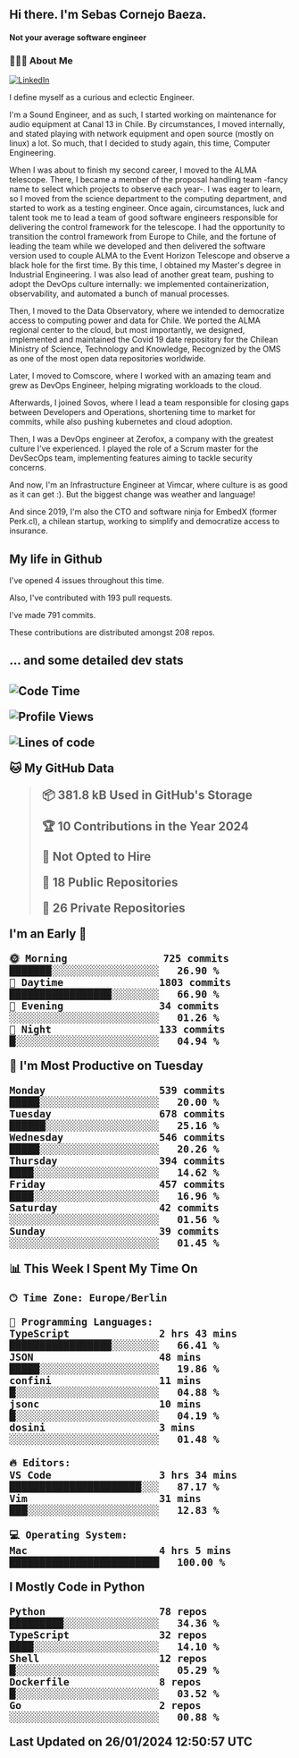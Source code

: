 <h2> Hi there.  I'm Sebas Cornejo Baeza.</h2>
<h4> Not your average software engineer</h4>
<h3> 👨🏻‍💻 About Me </h3>
<a href="http://linkedin.com/in/sebastian-cornejo-baeza/"><img alt="LinkedIn" src="https://img.shields.io/badge/Sebas%20Cornejo%20-informational?style=appveyor&logo=linkedin"></a>


I define myself as a curious and eclectic Engineer.

I'm a Sound Engineer, and as such, I started working on maintenance for audio equipment at Canal 13 in Chile.
By circumstances, I moved internally, and stated playing with network equipment and open source (mostly on linux) 
a lot. So much, that I decided to study again, this time, Computer Engineering.

When I was about to finish my second career, I moved to the ALMA telescope. There, I became a member of the proposal handling team
-fancy name to select which projects to observe each year-. 
I was eager to learn, so I moved from the science department to the computing department, and started to work as 
a testing engineer. Once again, circumstances, luck and talent took me to lead a team of good software engineers 
responsible for delivering the control framework for the telescope. I had the opportunity to transition the control framework from
Europe to Chile, and the fortune of leading the team while we developed and then delivered the software
version used to couple ALMA to the Event Horizon Telescope and observe a black hole for the first time.
By this time, I obtained my Master's degree in Industrial Engineering.
I was also lead of another great team, pushing to adopt the DevOps culture internally: we implemented containerization, observability, and automated a bunch of manual processes.

Then, I moved to the Data Observatory, where we intended to democratize access to computing power
and data for Chile. We ported the ALMA regional center to the cloud, but most importantly, we designed, implemented
and maintained the Covid 19 date repository for the Chilean Ministry of Science, Technology and Knowledge, Recognized by the OMS as one of the most open
data repositories worldwide.

Later, I moved to Comscore, where I worked with an amazing team and grew as DevOps Engineer, helping migrating workloads to the cloud.

Afterwards, I joined Sovos, where I lead a team responsible for closing gaps between Developers and Operations, shortening time to market for commits, while
also pushing kubernetes and cloud adoption.

Then, I was a DevOps engineer at Zerofox, a company with the greatest culture I've experienced. I played the role of a Scrum master for the DevSecOps team,
implementing features aiming to tackle security concerns.

And now, I'm an Infrastructure Engineer at Vimcar, where culture is as good as it can get :). But the biggest change was weather and language!
 
And since 2019, I'm also the CTO and software ninja for EmbedX (former Perk.cl), a chilean startup, working to simplify and democratize access to insurance.

<h2> My life in Github </h2>

I've opened 4 issues throughout this time.

Also, I've contributed with 193 pull requests.

I've made 791 commits.

These contributions are distributed amongst 208 repos.

<h2>... and some detailed dev stats<h2>

<!--START_SECTION:waka-->
![Code Time](http://img.shields.io/badge/Code%20Time-645%20hrs%201%20min-blue)

![Profile Views](http://img.shields.io/badge/Profile%20Views-74-blue)

![Lines of code](https://img.shields.io/badge/From%20Hello%20World%20I%27ve%20Written-1.2%20million%20lines%20of%20code-blue)

**🐱 My GitHub Data** 

> 📦 381.8 kB Used in GitHub's Storage 
 > 
> 🏆 10 Contributions in the Year 2024
 > 
> 🚫 Not Opted to Hire
 > 
> 📜 18 Public Repositories 
 > 
> 🔑 26 Private Repositories 
 > 
**I'm an Early 🐤** 

```text
🌞 Morning                725 commits         ███████░░░░░░░░░░░░░░░░░░   26.90 % 
🌆 Daytime                1803 commits        █████████████████░░░░░░░░   66.90 % 
🌃 Evening                34 commits          ░░░░░░░░░░░░░░░░░░░░░░░░░   01.26 % 
🌙 Night                  133 commits         █░░░░░░░░░░░░░░░░░░░░░░░░   04.94 % 
```
📅 **I'm Most Productive on Tuesday** 

```text
Monday                   539 commits         █████░░░░░░░░░░░░░░░░░░░░   20.00 % 
Tuesday                  678 commits         ██████░░░░░░░░░░░░░░░░░░░   25.16 % 
Wednesday                546 commits         █████░░░░░░░░░░░░░░░░░░░░   20.26 % 
Thursday                 394 commits         ████░░░░░░░░░░░░░░░░░░░░░   14.62 % 
Friday                   457 commits         ████░░░░░░░░░░░░░░░░░░░░░   16.96 % 
Saturday                 42 commits          ░░░░░░░░░░░░░░░░░░░░░░░░░   01.56 % 
Sunday                   39 commits          ░░░░░░░░░░░░░░░░░░░░░░░░░   01.45 % 
```


📊 **This Week I Spent My Time On** 

```text
🕑︎ Time Zone: Europe/Berlin

💬 Programming Languages: 
TypeScript               2 hrs 43 mins       █████████████████░░░░░░░░   66.41 % 
JSON                     48 mins             █████░░░░░░░░░░░░░░░░░░░░   19.86 % 
confini                  11 mins             █░░░░░░░░░░░░░░░░░░░░░░░░   04.88 % 
jsonc                    10 mins             █░░░░░░░░░░░░░░░░░░░░░░░░   04.19 % 
dosini                   3 mins              ░░░░░░░░░░░░░░░░░░░░░░░░░   01.48 % 

🔥 Editors: 
VS Code                  3 hrs 34 mins       ██████████████████████░░░   87.17 % 
Vim                      31 mins             ███░░░░░░░░░░░░░░░░░░░░░░   12.83 % 

💻 Operating System: 
Mac                      4 hrs 5 mins        █████████████████████████   100.00 % 
```

**I Mostly Code in Python** 

```text
Python                   78 repos            █████████░░░░░░░░░░░░░░░░   34.36 % 
TypeScript               32 repos            ████░░░░░░░░░░░░░░░░░░░░░   14.10 % 
Shell                    12 repos            █░░░░░░░░░░░░░░░░░░░░░░░░   05.29 % 
Dockerfile               8 repos             █░░░░░░░░░░░░░░░░░░░░░░░░   03.52 % 
Go                       2 repos             ░░░░░░░░░░░░░░░░░░░░░░░░░   00.88 % 
```




 Last Updated on 26/01/2024 12:50:57 UTC
<!--END_SECTION:waka-->
